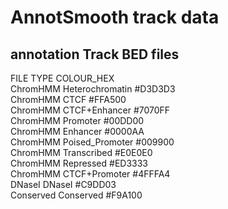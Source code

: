 # AnnotSmooth track data

## annotation Track BED files
FILE	TYPE	COLOUR_HEX   
ChromHMM	Heterochromatin	#D3D3D3   
ChromHMM	CTCF	#FFA500   
ChromHMM	CTCF+Enhancer	#7070FF   
ChromHMM	Promoter	#00DD00   
ChromHMM	Enhancer	#0000AA   
ChromHMM	Poised_Promoter	#009900   
ChromHMM	Transcribed	#E0E0E0   
ChromHMM	Repressed	#ED3333   
ChromHMM	CTCF+Promoter	#4FFFA4   
DNaseI	DNaseI	#C9DD03   
Conserved	Conserved	#F9A100   

